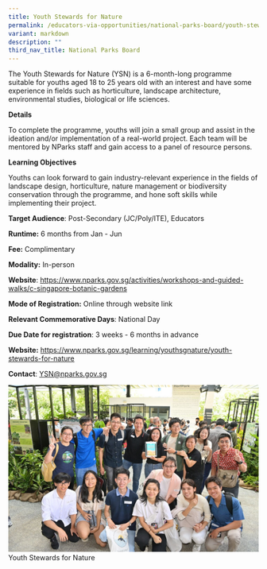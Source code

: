 ```yaml
---
title: Youth Stewards for Nature
permalink: /educators-via-opportunities/national-parks-board/youth-stewards-for-nature/
variant: markdown
description: ""
third_nav_title: National Parks Board
---
```

The Youth Stewards for Nature (YSN) is a 6-month-long programme suitable for youths aged 18 to 25 years old with an interest and have some experience in fields such as horticulture, landscape architecture, environmental studies, biological or life sciences.

**Details**

To complete the programme, youths will join a small group and assist in the ideation and/or implementation of a real-world project. Each team will be mentored by NParks staff and gain access to a panel of resource persons.

**Learning Objectives**

Youths can look forward to gain industry-relevant experience in the fields of landscape design, horticulture, nature management or biodiversity conservation through the programme, and hone soft skills while implementing their project.

**Target Audience**: Post-Secondary (JC/Poly/ITE), Educators

**Runtime:** 6 months from Jan - Jun

**Fee:** Complimentary

**Modality:** In-person

**Website**: https://www.nparks.gov.sg/activities/workshops-and-guided-walks/c-singapore-botanic-gardens

**Mode of Registration:** Online through website link

**Relevant Commemorative Days**: National Day

**Due Date for registration**: 3 weeks - 6 months in advance

**Website:** https://www.nparks.gov.sg/learning/youthsgnature/youth-stewards-for-nature

**Contact**: YSN@nparks.gov.sg

![](/images/Youth_Stewards_for_Nature_Photo1___credit_NParks.jpg)Youth Stewards for Nature
